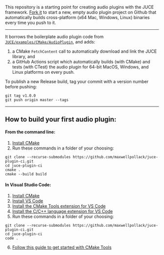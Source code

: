 This repository is a starting point for creating audio plugins with the JUCE framework. [Fork it](https://github.com/maxwellpollack/juce-plugin-ci/fork) to start a new, empty audio plugin project on Github that automatically builds cross-platform (x64 Mac, Windows, Linux) binaries every time you push to it.

---

It borrows the boilerplate audio plugin code from [`JUCE/examples/CMake/AudioPlugin`](https://github.com/juce-framework/JUCE/tree/master/examples/CMake/AudioPlugin), and adds:
1. a CMake `FetchContent` call to automatically download and link the JUCE library, and
2. a GitHub Actions script which automatically builds (with CMake) and tests (with CTest) the audio plugin for 64-bit MacOS, Windows, and Linux platforms on every push.

To publish a new Release build, tag your commit with a version number before pushing:
```shell
git tag v1.0.0
git push origin master --tags
```

---

## How to build your first audio plugin:

#### From the command line:

1. [Install CMake](https://cmake.org/install/)
2. Run these commands in a folder of your choosing:
```
git clone --recurse-submodules https://github.com/maxwellpollack/juce-plugin-ci.git
cd juce-plugin-ci
cmake .
cmake --build build
```

#### In Visual Studio Code:

1. [Install CMake](https://cmake.org/install/)
2. [Install VS Code](https://code.visualstudio.com/)
3. [Install the CMake Tools extension for VS Code](https://marketplace.visualstudio.com/items?itemName=ms-vscode.cmake-tools)
4. [Install the C/C++ language extension for VS Code](https://marketplace.visualstudio.com/items?itemName=ms-vscode.cpptools)
5. Run these commands in a folder of your choosing:
```
git clone --recurse-submodules https://github.com/maxwellpollack/juce-plugin-ci.git
cd juce-plugin-ci
code .
```
6. [Follow this guide to get started with CMake Tools](https://code.visualstudio.com/docs/cpp/cmake-linux)
